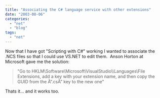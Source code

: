 ```yaml
---
title: "Associating the C# language service with other extensions"
date: "2003-08-06"
categories: 
  - "net"
  - "blog"
tags: 
  - "net"
---
```


Now that I have got "Scripting with C#" working I wanted to associate the .NCS files so that I could use VS.NET to edit them.  Anson Horton at Microsoft gave me the solution:

> "Go to HKLM\\Software\\Microsoft\\VisualStudio\\<version>\\Languages\\File Extensions, add a key with your extension name, and then copy the GUID from the Â“.csÂ” key to the new one"

Thats it... and it works too.
